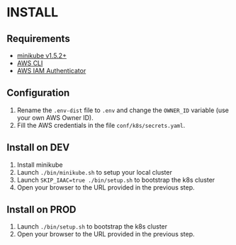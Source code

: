 # INSTALL

## Requirements

 - [minikube v1.5.2+](https://minikube.sigs.k8s.io/)
 - [AWS CLI](https://aws.amazon.com/cli/)
 - [AWS IAM Authenticator](https://docs.aws.amazon.com/eks/latest/userguide/install-aws-iam-authenticator.html)

## Configuration

 1. Rename the `.env-dist` file to `.env` and change the `OWNER_ID` variable (use your own AWS Owner ID).
 2. Fill the AWS credentials in the file `conf/k8s/secrets.yaml`.

## Install on DEV

 1. Install minikube
 2. Launch `./bin/minikube.sh` to setup your local cluster
 3. Launch `SKIP_IAAC=true ./bin/setup.sh` to bootstrap the k8s cluster
 4. Open your browser to the URL provided in the previous step.

## Install on PROD

 1. Launch `./bin/setup.sh` to bootstrap the k8s cluster
 2. Open your browser to the URL provided in the previous step.
